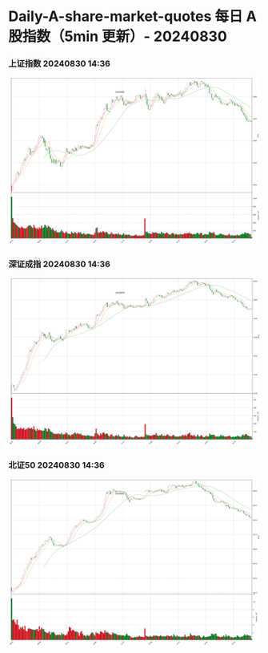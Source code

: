 
# Daily-A-share-market-quotes 每日 A 股指数（5min 更新）- 20240830

### 上证指数 20240830 14:36
![](./fig/2024/8/20240830-sh000001.png)

### 深证成指 20240830 14:36
![](./fig/2024/8/20240830-sz399001.png)

### 北证50 20240830 14:36
![](./fig/2024/8/20240830-bj899050.png)
